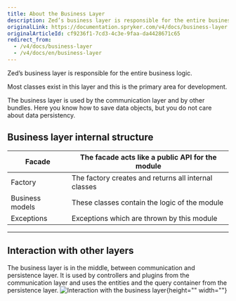```yaml
---
title: About the Business Layer
description: Zed’s business layer is responsible for the entire business logic.
originalLink: https://documentation.spryker.com/v4/docs/business-layer
originalArticleId: cf9236f1-7cd3-4c3e-9faa-da4428671c65
redirect_from:
  - /v4/docs/business-layer
  - /v4/docs/en/business-layer
---
```


Zed’s business layer is responsible for the entire business logic.

Most classes exist in this layer and this is the primary area for development.

The business layer is used by the communication layer and by other bundles. Here you know how to save data objects, but you do not care about data persistency.

## Business layer internal structure

| Facade          | The facade acts like a public API for the module     |
| --------------- | ---------------------------------------------------- |
| Factory         | The factory creates and returns all internal classes |
| Business models | These classes contain the logic of the module        |
| Exceptions      | Exceptions which are thrown by this module           |

------

## Interaction with other layers

The business layer is in the middle, between communication and persistence layer. It is used by controllers and plugins from the communication layer and uses the entities and the query container from the persistence layer.
![Interaction with the business layer](https://spryker.s3.eu-central-1.amazonaws.com/docs/Developer+Guide/Back-End/Zed/Business+Layer/business-layer-interaction.png){height="" width=""}
